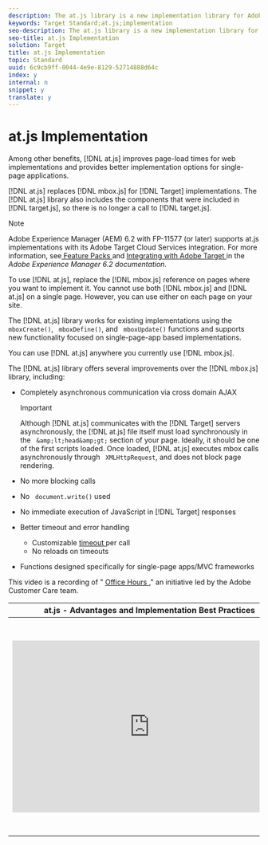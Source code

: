 ```yaml
---
description: The at.js library is a new implementation library for Adobe Target designed for both typical web implementations and single-page applications.
keywords: Target Standard;at.js;implementation
seo-description: The at.js library is a new implementation library for Adobe Target designed for both typical web implementations and single-page applications.
seo-title: at.js Implementation
solution: Target
title: at.js Implementation
topic: Standard
uuid: 6c9cb9ff-0044-4e9e-8129-52714888d64c
index: y
internal: n
snippet: y
translate: y
---
```


# at.js Implementation

Among other benefits, [!DNL  at.js] improves page-load times for web implementations and provides better implementation options for single-page applications. 

[!DNL  at.js] replaces [!DNL  mbox.js] for [!DNL  Target] implementations. The [!DNL  at.js] library also includes the components that were included in [!DNL  target.js], so there is no longer a call to [!DNL  target.js]. 


>[!NOTE]
>
>Adobe Experience Manager (AEM) 6.2 with FP-11577 (or later) supports at.js implementations with its Adobe Target Cloud Services integration. For more information, see[ Feature Packs ](https://docs.adobe.com/docs/en/aem/6-2/release-notes/feature-packs.html) and [ Integrating with Adobe Target ](https://docs.adobe.com/docs/en/aem/6-2/administer/integration/marketing-cloud/target.html) in the *Adobe Experience Manager 6.2 documentation*. 



To use [!DNL  at.js], replace the [!DNL  mbox.js] reference on pages where you want to implement it. You cannot use both [!DNL  mbox.js] and [!DNL  at.js] on a single page. However, you can use either on each page on your site. 

The [!DNL  at.js] library works for existing implementations using the ` mboxCreate()`, ` mboxDefine()`, and ` mboxUpdate()` functions and supports new functionality focused on single-page-app based implementations. 

You can use [!DNL  at.js] anywhere you currently use [!DNL  mbox.js]. 

The [!DNL  at.js] library offers several improvements over the [!DNL  mbox.js] library, including: 


* Completely asynchronous communication via cross domain AJAX 
  >[!IMPORTANT]
  >
  >Although [!DNL  at.js] communicates with the [!DNL  Target] servers asynchronously, the [!DNL  at.js] file itself must load synchronously in the ` &amp;lt;head&amp;gt;` section of your page. Ideally, it should be one of the first scripts loaded. Once loaded, [!DNL  at.js] executes mbox calls asynchronously through ` XMLHttpRequest`, and does not block page rendering. 


* No more blocking calls
* No ` document.write()` used
* No immediate execution of JavaScript in [!DNL  Target] responses
* Better timeout and error handling 
    * Customizable [ timeout ](../../c_seting_up_target/c_implementing_target/c_target-atjs-implementation/cmp_at.js_Functions.md#reference_C81525D1598A4A1199740DCAB81A7FDF) per call
    * No reloads on timeouts


* Functions designed specifically for single-page apps/MVC frameworks


This video is a recording of " [ Office Hours ](../../c_adobe-customer-care-office-hours.md#concept_58EA30379D3B48C4848BA2A8C464A5B7)," an initiative led by the Adobe Customer Care team. 



<table id="table_DC2EFE9B1E1D4FB69CB0D44AE1B2367E"> 
 <thead> 
  <tr> 
   <th class="entry" colspan="2"> at.js - Advantages and Implementation Best Practices </th> 
   <th colname="col3" class="entry"> 26:43 </th> 
  </tr> 
 </thead>
 <tbody> 
  <tr> 
   <td colspan="2"> <p> 
     <div width="550" class="video-iframe"> 
      <iframe src="https://video.tv.adobe.com/v/22223/" frameborder="0" webkitallowfullscreen="true" mozallowfullscreen="true" oallowfullscreen="true" msallowfullscreen="true" allowfullscreen="allowfullscreen" scrolling="no" width="550" height="345">https://video.tv.adobe.com/v/22223/</iframe>
     </div> </p> </td> 
   <td colname="col3"> 
    <ul id="ul_531000D579CC439E8A970E613094466B"> 
     <li id="li_8BC24EBD02AC4CEE99CCC750462E99DC"> <p>How the at.js library works </p> </li> 
     <li id="li_421652E5FD6C4BE2A19DA592EBC47627"> <p>The advantages of at.js over mbox.js </p> </li> 
     <li id="li_B4A75BFA187F471B82ED159A895AE3E9"> <p>How at.js manages flicker </p> </li> 
     <li id="li_94479C7A03C54343A81B8C99AA7C5506"> <p>Error handling in at.js </p> </li> 
     <li id="li_461233D829364C8187CB2CE891816364"> <p>Debugging methodologies </p> </li> 
     <li id="li_1F17C87CB70B4A55BB6286F31FD9A9E4"> <p>Known issues and future roadmap </p> </li> 
    </ul> </td> 
  </tr> 
 </tbody> 
</table>

